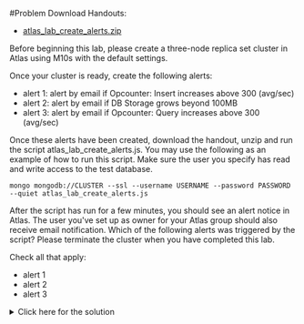 #Problem
Download Handouts:
 - <a href="https://university.mongodb.com/static/MongoDB_2017_M123_March/handouts/atlas_lab_create_alerts.5832a42b0c1c.zip">atlas_lab_create_alerts.zip</a>

Before beginning this lab, please create a three-node replica set cluster in Atlas using M10s with the default settings.

Once your cluster is ready, create the following alerts:

 - alert 1: alert by email if Opcounter: Insert increases above 300 (avg/sec)
 - alert 2: alert by email if DB Storage grows beyond 100MB
 - alert 3: alert by email if Opcounter: Query increases above 300 (avg/sec)

Once these alerts have been created, download the handout, unzip and run the script atlas_lab_create_alerts.js. You may use the following as an example of how to run this script. Make sure the user you specify has read and write access to the test database.

    mongo mongodb://CLUSTER --ssl --username USERNAME --password PASSWORD --quiet atlas_lab_create_alerts.js

After the script has run for a few minutes, you should see an alert notice in Atlas. The user you've set up as owner for your Atlas group should also receive email notification. Which of the following alerts was triggered by the script? Please terminate the cluster when you have completed this lab.

Check all that apply:
 - alert 1
 - alert 2
 - alert 3

<details>
  <summary>Click here for the solution</summary>
  - alert 1
</details>